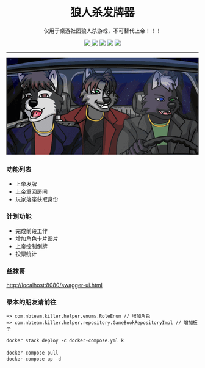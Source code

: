<div align="center">

<h1>狼人杀发牌器</h1>

<p>仅用于桌游社团狼人杀游戏，不可替代上帝！！！</p>

<a target="_blank" href="https://www.oracle.com/java/technologies/javase/javase-jdk8-downloads.html">
    <img src="https://img.shields.io/badge/JDK-8+-green.svg" />
</a>
<img src="https://img.shields.io/badge/Spring%20Boot-2.5.6-green.svg" >
<img src="https://img.shields.io/badge/Redis-5.0-green.svg" >
<img src="https://img.shields.io/badge/npm-6.14-green.svg" >
<img src="https://img.shields.io/docker/v/pro4stones/killer-helper?sort=semver" >

---

![](.readme_images/c2fd6.gif)

</div>

### 功能列表

* 上帝发牌
* 上帝重回房间
* 玩家落座获取身份

### 计划功能

* 完成前段工作
* 增加角色卡片图片
* 上帝控制倒牌
* 投票统计

### 丝袜哥

[http://localhost:8080/swagger-ui.html](http://localhost:8080/swagger-ui.html)

### 录本的朋友请前往

```
=> com.nbteam.killer.helper.enums.RoleEnum // 增加角色
=> com.nbteam.killer.helper.repository.GameBookRepositoryImpl // 增加板子
```

```
docker stack deploy -c docker-compose.yml k

docker-compose pull
docker-compose up -d

```
